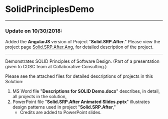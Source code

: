 # SolidPrinciplesDemo
---
### Update on 10/30/2018:

Added the __AngularJS__ version of Project "__Solid.SRP.After__." Please view the project page [Solid.SRP.After.Ang](./tree/master/Solid.SRP.After.Ang), for detailed description of the project.

---
Demonstrates SOLID Principles of Software Design. (Part of a presentation given to CDSC team at Collaborative Consulting.)

Please see the attached files for detailed descriptions of projects in this Solution:
1. MS Word file "__Descriptions for SOLID Demo.docx__" describes, in detail, all projects in the solution,
2. PowerPoint file "__Solid.SRP.After Animated Slides.pptx__" illustrates design patterns used in project "__Solid.SRP.After__,"
    * Credits are added to PowerPoint slides.

